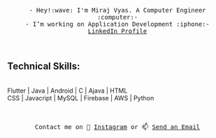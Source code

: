 

<p align="center">
 <!-- <img src="https://user-images.githubusercontent.com/5679180/79618120-0daffb80-80be-11ea-819e-d2b0fa904d07.gif" width="27px"> -->
  <br>
  <samp>
- Hey!:wave: I'm Miraj Vyas. A Computer Engineer :computer:- 
   <br>
    - I’m working on Application Development :iphone:- 
    <br><a href="https://www.linkedin.com/in/miraj-vyas"> LinkedIn Profile </a>
   </samp>
</p>
   <br>
   <h2><b>Technical Skills:</b></h2>
   <br>
Flutter | Java | Android | C | Ajava | HTML 
<br>
CSS | Javacript | MySQL | Firebase | AWS | Python
<br>
<br>
<br>
<p align="center">    
 <samp>
  Contact me on 💬 <a href="https://www.instagram.com/miraj_1999/"> Instagram</a> or 📫 <a href="mailto:miraj12vyas@gmail.com"> Send an Email</a>
 </samp>
</p>

<!--
- 🔭 I’m currently working as ... Jr. Software Engineer
- 🌱 I’m currently learning ... Flutter
- 👯 I’m looking to collaborate on ... GitHub
- 💬 Ask me about ... Coding
- 📫 How to reach me: ...Instagram = https://www.instagram.com/miraj_1999/
- ⚡ Thought: ... The more you Learn, the more you Earn.
-->
